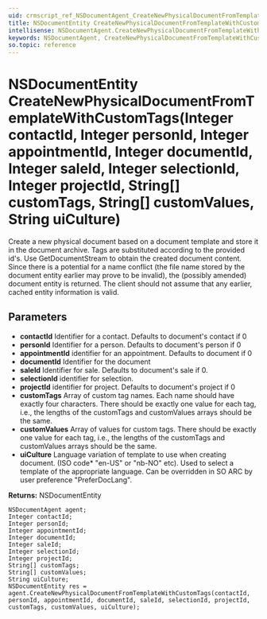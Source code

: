 ```yaml
---
uid: crmscript_ref_NSDocumentAgent_CreateNewPhysicalDocumentFromTemplateWithCustomTags
title: NSDocumentEntity CreateNewPhysicalDocumentFromTemplateWithCustomTags(Integer contactId, Integer personId, Integer appointmentId, Integer documentId, Integer saleId, Integer selectionId, Integer projectId, String[] customTags, String[] customValues, String uiCulture)
intellisense: NSDocumentAgent.CreateNewPhysicalDocumentFromTemplateWithCustomTags
keywords: NSDocumentAgent, CreateNewPhysicalDocumentFromTemplateWithCustomTags
so.topic: reference
---
```


# NSDocumentEntity CreateNewPhysicalDocumentFromTemplateWithCustomTags(Integer contactId, Integer personId, Integer appointmentId, Integer documentId, Integer saleId, Integer selectionId, Integer projectId, String[] customTags, String[] customValues, String uiCulture)

Create a new physical document based on a document template and store it in the document archive.  Tags are substituted according to the provided id's.  Use GetDocumentStream to obtain the created document content. Since there is a potential for a name conflict (the file name stored by the document entity earlier may prove to be invalid), the (possibly amended) document entity is returned. The client should not assume that any earlier, cached entity information is valid.

## Parameters

* **contactId** Identifier for a contact. Defaults to document's contact if 0
* **personId** Identifier for a person. Defaults to document's person if 0
* **appointmentId** identifier for an appointment. Defaults to document if 0
* **documentId** Identifier for the document
* **saleId** Identifier for sale. Defaults to document's sale if 0.
* **selectionId** identifier for selection.
* **projectId** identifier for project. Defaults to document's project if 0
* **customTags** Array of custom tag names. Each name should have exactly four characters. There should be exactly one value for each tag, i.e., the lengths of the customTags and customValues arrays should be the same.
* **customValues** Array of values for custom tags. There should be exactly one value for each tag, i.e., the lengths of the customTags and customValues arrays should be the same.
* **uiCulture** Language variation of template to use when creating document. (ISO code* "en-US" or "nb-NO" etc). Used to select a template of the appropriate language. Can be overridden in SO ARC by user preference "PreferDocLang".

**Returns:** NSDocumentEntity

```crmscript
NSDocumentAgent agent;
Integer contactId;
Integer personId;
Integer appointmentId;
Integer documentId;
Integer saleId;
Integer selectionId;
Integer projectId;
String[] customTags;
String[] customValues;
String uiCulture;
NSDocumentEntity res = agent.CreateNewPhysicalDocumentFromTemplateWithCustomTags(contactId, personId, appointmentId, documentId, saleId, selectionId, projectId, customTags, customValues, uiCulture);
```

